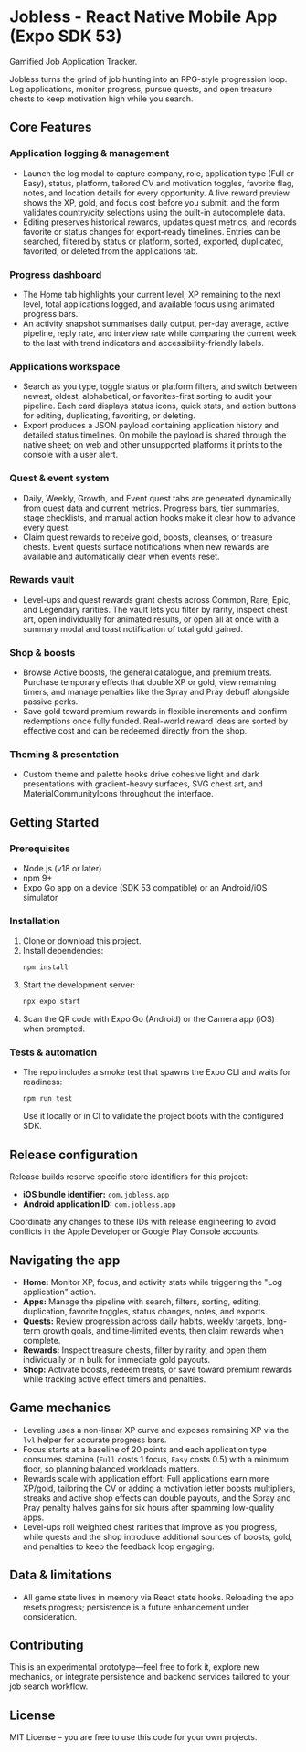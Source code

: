 # Jobless - React Native Mobile App (Expo SDK 53)

Gamified Job Application Tracker.

Jobless turns the grind of job hunting into an RPG-style progression loop. Log applications, monitor progress, pursue quests, and open treasure chests to keep motivation high while you search.

## Core Features

### Application logging & management
- Launch the log modal to capture company, role, application type (Full or Easy), status, platform, tailored CV and motivation toggles, favorite flag, notes, and location details for every opportunity. A live reward preview shows the XP, gold, and focus cost before you submit, and the form validates country/city selections using the built-in autocomplete data.
- Editing preserves historical rewards, updates quest metrics, and records favorite or status changes for export-ready timelines. Entries can be searched, filtered by status or platform, sorted, exported, duplicated, favorited, or deleted from the applications tab.

### Progress dashboard
- The Home tab highlights your current level, XP remaining to the next level, total applications logged, and available focus using animated progress bars.
- An activity snapshot summarises daily output, per-day average, active pipeline, reply rate, and interview rate while comparing the current week to the last with trend indicators and accessibility-friendly labels.

### Applications workspace
- Search as you type, toggle status or platform filters, and switch between newest, oldest, alphabetical, or favorites-first sorting to audit your pipeline. Each card displays status icons, quick stats, and action buttons for editing, duplicating, favoriting, or deleting.
- Export produces a JSON payload containing application history and detailed status timelines. On mobile the payload is shared through the native sheet; on web and other unsupported platforms it prints to the console with a user alert.

### Quest & event system
- Daily, Weekly, Growth, and Event quest tabs are generated dynamically from quest data and current metrics. Progress bars, tier summaries, stage checklists, and manual action hooks make it clear how to advance every quest.
- Claim quest rewards to receive gold, boosts, cleanses, or treasure chests. Event quests surface notifications when new rewards are available and automatically clear when events reset.

### Rewards vault
- Level-ups and quest rewards grant chests across Common, Rare, Epic, and Legendary rarities. The vault lets you filter by rarity, inspect chest art, open individually for animated results, or open all at once with a summary modal and toast notification of total gold gained.

### Shop & boosts
- Browse Active boosts, the general catalogue, and premium treats. Purchase temporary effects that double XP or gold, view remaining timers, and manage penalties like the Spray and Pray debuff alongside passive perks.
- Save gold toward premium rewards in flexible increments and confirm redemptions once fully funded. Real-world reward ideas are sorted by effective cost and can be redeemed directly from the shop.

### Theming & presentation
- Custom theme and palette hooks drive cohesive light and dark presentations with gradient-heavy surfaces, SVG chest art, and MaterialCommunityIcons throughout the interface.

## Getting Started

### Prerequisites
- Node.js (v18 or later)
- npm 9+
- Expo Go app on a device (SDK 53 compatible) or an Android/iOS simulator

### Installation
1. Clone or download this project.
2. Install dependencies:
   ```bash
   npm install
   ```
3. Start the development server:
   ```bash
   npx expo start
   ```
4. Scan the QR code with Expo Go (Android) or the Camera app (iOS) when prompted.

### Tests & automation
- The repo includes a smoke test that spawns the Expo CLI and waits for readiness:
  ```bash
  npm run test
  ```
  Use it locally or in CI to validate the project boots with the configured SDK.

## Release configuration

Release builds reserve specific store identifiers for this project:

- **iOS bundle identifier:** `com.jobless.app`
- **Android application ID:** `com.jobless.app`

Coordinate any changes to these IDs with release engineering to avoid conflicts in the Apple Developer or Google Play Console accounts.

## Navigating the app
- **Home:** Monitor XP, focus, and activity stats while triggering the "Log application" action.
- **Apps:** Manage the pipeline with search, filters, sorting, editing, duplication, favorite toggles, status changes, notes, and exports.
- **Quests:** Review progression across daily habits, weekly targets, long-term growth goals, and time-limited events, then claim rewards when complete.
- **Rewards:** Inspect treasure chests, filter by rarity, and open them individually or in bulk for immediate gold payouts.
- **Shop:** Activate boosts, redeem treats, or save toward premium rewards while tracking active effect timers and penalties.

## Game mechanics
- Leveling uses a non-linear XP curve and exposes remaining XP via the `lvl` helper for accurate progress bars.
- Focus starts at a baseline of 20 points and each application type consumes stamina (`Full` costs 1 focus, `Easy` costs 0.5) with a minimum floor, so planning balanced workloads matters.
- Rewards scale with application effort: Full applications earn more XP/gold, tailoring the CV or adding a motivation letter boosts multipliers, streaks and active shop effects can double payouts, and the Spray and Pray penalty halves gains for six hours after spamming low-quality apps.
- Level-ups roll weighted chest rarities that improve as you progress, while quests and the shop introduce additional sources of boosts, gold, and penalties to keep the feedback loop engaging.

## Data & limitations
- All game state lives in memory via React state hooks. Reloading the app resets progress; persistence is a future enhancement under consideration.

## Contributing

This is an experimental prototype—feel free to fork it, explore new mechanics, or integrate persistence and backend services tailored to your job search workflow.

## License

MIT License – you are free to use this code for your own projects.

